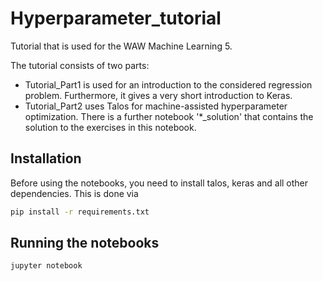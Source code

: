 # Hyperparameter_tutorial
Tutorial that is used for the WAW Machine Learning 5.

The tutorial consists of two parts:
* Tutorial_Part1 is used for an introduction to the considered regression problem. Furthermore, it gives a very short introduction to Keras.
* Tutorial_Part2 uses Talos for machine-assisted hyperparameter optimization. There is a further notebook '*_solution' that contains the solution to the exercises in this notebook.

## Installation

Before using the notebooks, you need to install  talos, keras and all other dependencies. This is done via

```bash
pip install -r requirements.txt
```

## Running the notebooks

```bash
jupyter notebook
```
